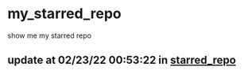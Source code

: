 # my_starred_repo
show me my starred repo

update at 02/23/22 00:53:22 in [starred_repo](./index.html)
---


